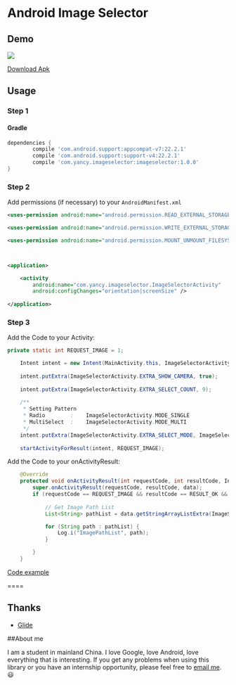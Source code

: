 # Android Image Selector
 

## Demo
 
![](https://github.com/yancyworld/ImageSelector/blob/master/resource/ImageSelector.gif)

[Download Apk](https://github.com/yancyworld/ImageSelector/blob/master/resource/app-debug.apk)
 
## Usage

### Step 1

#### Gradle

```groovy
dependencies {
        compile 'com.android.support:appcompat-v7:22.2.1'
        compile 'com.android.support:support-v4:22.2.1'
        compile 'com.yancy.imageselector:imageselector:1.0.0'
}
```



### Step 2

Add permissions (if necessary) to your `AndroidManifest.xml`

```xml
<uses-permission android:name="android.permission.READ_EXTERNAL_STORAGE" />

<uses-permission android:name="android.permission.WRITE_EXTERNAL_STORAGE" />

<uses-permission android:name="android.permission.MOUNT_UNMOUNT_FILESYSTEMS" />



<application>

    <activity
        android:name="com.yancy.imageselector.ImageSelectorActivity"
        android:configChanges="orientation|screenSize" />
        
</application>

```


### Step 3

Add the Code to your Activity:
 
```java
private static int REQUEST_IMAGE = 1;

    Intent intent = new Intent(MainActivity.this, ImageSelectorActivity.class);  
    
    intent.putExtra(ImageSelectorActivity.EXTRA_SHOW_CAMERA, true);     // Capturing Photos
    
    intent.putExtra(ImageSelectorActivity.EXTRA_SELECT_COUNT, 9);      // Max Picture Number
    
    /**
     * Setting Pattern
     * Radio        :    ImageSelectorActivity.MODE_SINGLE
     * MultiSelect  :    ImageSelectorActivity.MODE_MULTI
     */
    intent.putExtra(ImageSelectorActivity.EXTRA_SELECT_MODE, ImageSelectorActivity.MODE_MULTI);
    
    startActivityForResult(intent, REQUEST_IMAGE);

```        
 
Add the Code to your onActivityResult:
 
```java
    @Override
    protected void onActivityResult(int requestCode, int resultCode, Intent data) {
        super.onActivityResult(requestCode, resultCode, data);
        if (requestCode == REQUEST_IMAGE && resultCode == RESULT_OK && data != null) {
        
            // Get Image Path List
            List<String> pathList = data.getStringArrayListExtra(ImageSelectorActivity.EXTRA_RESULT);

            for (String path : pathList) {
                Log.i("ImagePathList", path);
            }

        }
    }
```

[Code example](https://github.com/yancyworld/ImageSelector/blob/master/app/src/main/java/com/yancy/imageselectordemo/MainActivity.java)
 
====
 

## Thanks

- [Glide](https://github.com/bumptech/glide)

##About me
 
I am a student in mainland China. I love Google, love Android, love everything that is interesting. If you get any problems when using this library or you have an internship opportunity, please feel free to [email me](mailto:yancy_world@outlook.com). :smiley:
